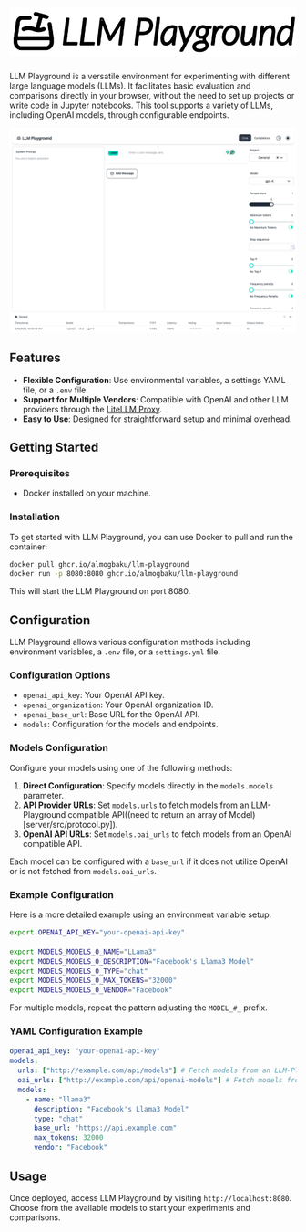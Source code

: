 <h1><picture>
  <source media="(prefers-color-scheme: dark)" srcset="./logo-light.svg">
  <img alt="LLM Playground" src="./src/assets/logo.svg">
</picture></h1>

LLM Playground is a versatile environment for experimenting with different large language models (LLMs). It facilitates basic evaluation and comparisons directly in your browser, without the need to set up projects or write code in Jupyter notebooks. This tool supports a variety of LLMs, including OpenAI models, through configurable endpoints.

<picture>
  <source media="(prefers-color-scheme: dark)" srcset="./screenshot-dark.png">
  <img alt="LLM Playground screenshot" src="./screenshot.png">
</picture>

## Features

- **Flexible Configuration**: Use environmental variables, a settings YAML file, or a `.env` file.
- **Support for Multiple Vendors**: Compatible with OpenAI and other LLM providers through the [LiteLLM Proxy](https://docs.litellm.ai/docs/simple_proxy).
- **Easy to Use**: Designed for straightforward setup and minimal overhead.

## Getting Started

### Prerequisites

- Docker installed on your machine.

### Installation

To get started with LLM Playground, you can use Docker to pull and run the container:

```bash
docker pull ghcr.io/almogbaku/llm-playground
docker run -p 8080:8080 ghcr.io/almogbaku/llm-playground
```

This will start the LLM Playground on port 8080.

## Configuration

LLM Playground allows various configuration methods including environment variables, a `.env` file, or a `settings.yml` file.

### Configuration Options

- `openai_api_key`: Your OpenAI API key.
- `openai_organization`: Your OpenAI organization ID.
- `openai_base_url`: Base URL for the OpenAI API.
- `models`: Configuration for the models and endpoints.

### Models Configuration

Configure your models using one of the following methods:

1. **Direct Configuration**: Specify models directly in the `models.models` parameter.
2. **API Provider URLs**: Set `models.urls` to fetch models from an LLM-Playground compatible API((need to return an array of Model)[server/src/protocol.py]).
3. **OpenAI API URLs**: Set `models.oai_urls` to fetch models from an OpenAI compatible API.

Each model can be configured with a `base_url` if it does not utilize OpenAI or is not fetched from `models.oai_urls`.

### Example Configuration

Here is a more detailed example using an environment variable setup:

```bash
export OPENAI_API_KEY="your-openai-api-key"

export MODELS_MODELS_0_NAME="LLama3"
export MODELS_MODELS_0_DESCRIPTION="Facebook's Llama3 Model"
export MODELS_MODELS_0_TYPE="chat"
export MODELS_MODELS_0_MAX_TOKENS="32000"
export MODELS_MODELS_0_VENDOR="Facebook"
```

For multiple models, repeat the pattern adjusting the `MODEL_#_` prefix.

### YAML Configuration Example

```yaml
openai_api_key: "your-openai-api-key"
models:
  urls: ["http://example.com/api/models"] # Fetch models from an LLM-Playground compatible API
  oai_urls: ["http://example.com/api/openai-models"] # Fetch models from an OpenAI compatible API
  models:
    - name: "llama3"
      description: "Facebook's Llama3 Model"
      type: "chat"
      base_url: "https://api.example.com"
      max_tokens: 32000
      vendor: "Facebook"
```

## Usage

Once deployed, access LLM Playground by visiting `http://localhost:8080`. Choose from the available models to start your experiments and comparisons.
